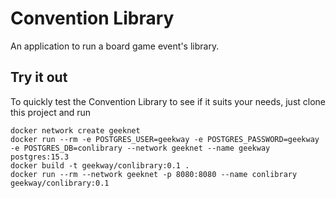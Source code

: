 # Convention Library
An application to run a board game event's library.

## Try it out
To quickly test the Convention Library to see if it suits your needs, just clone this project and run
```shell
docker network create geeknet
docker run --rm -e POSTGRES_USER=geekway -e POSTGRES_PASSWORD=geekway -e POSTGRES_DB=conlibrary --network geeknet --name geekway postgres:15.3
docker build -t geekway/conlibrary:0.1 .
docker run --rm --network geeknet -p 8080:8080 --name conlibrary geekway/conlibrary:0.1
```